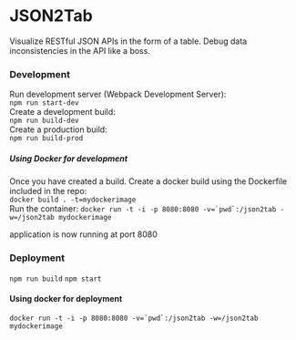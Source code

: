 # JSON2Tab
Visualize RESTful JSON APIs in the form of a table. Debug data inconsistencies in the API like a boss.

### Development
Run development server (Webpack Development Server):<br>
```npm run start-dev```<br>
Create a development build:<br>
```npm run build-dev```<br>
Create a production build:<br>
```npm run build-prod```<br>

##### Using Docker for development
Once you have created a build. Create a docker build using the Dockerfile included in the repo:<br>
```docker build . -t=mydockerimage```<br>
Run the container:
```docker run -t -i -p 8080:8080 -v=`pwd`:/json2tab -w=/json2tab mydockerimage```

application is now running at port 8080

### Deployment
`npm run build`
`npm start`

#### Using docker for deployment
```docker run -t -i -p 8080:8080 -v=`pwd`:/json2tab -w=/json2tab mydockerimage```
